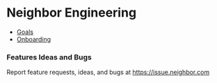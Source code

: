 <!-- TITLE: Engineering -->
<!-- SUBTITLE: Product Central -->

# Neighbor Engineering
* [Goals](/engineering/goals)
* [Onboarding](/engineering/onboarding)

### Features Ideas and Bugs
Report feature requests, ideas, and bugs at <a href="http://issue.neighbor.com" target="_blank">https://issue.neighbor.com</a>
